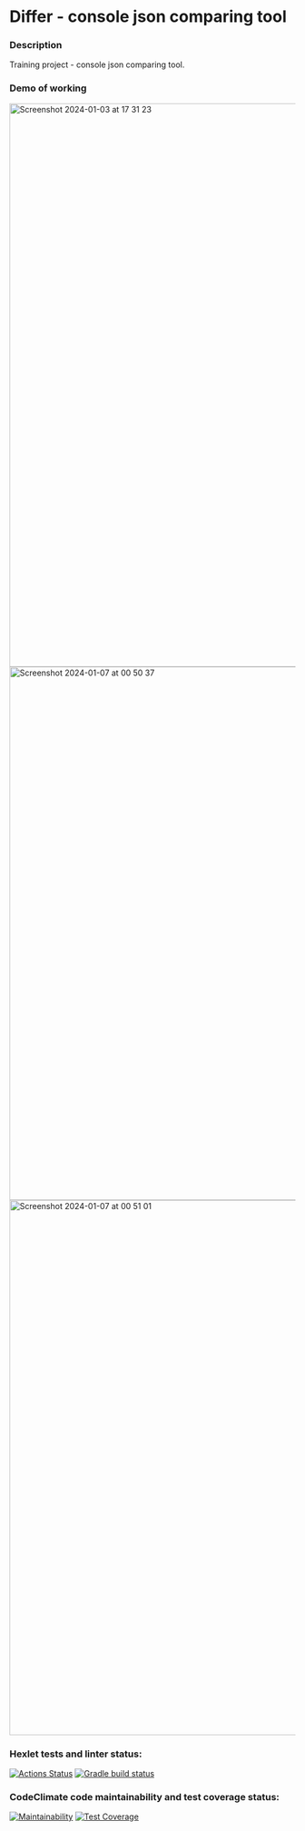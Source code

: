 # Differ - console json comparing tool

### Description
Training project - console json comparing tool.

### Demo of working
<img width="993" alt="Screenshot 2024-01-03 at 17 31 23" src="https://github.com/mynameiskatherine/java-project-71/assets/125584522/e12bdc7b-ccef-41fd-bb4f-ece476f5e1ec">
<img width="940" alt="Screenshot 2024-01-07 at 00 50 37" src="https://github.com/mynameiskatherine/java-project-71/assets/125584522/5067e7eb-bc4a-4f97-9788-a0f6691b404b">
<img width="943" alt="Screenshot 2024-01-07 at 00 51 01" src="https://github.com/mynameiskatherine/java-project-71/assets/125584522/11f221e8-0c16-410b-a422-8a5a38761a5d">


### Hexlet tests and linter status:
[![Actions Status](https://github.com/mynameiskatherine/java-project-71/actions/workflows/hexlet-check.yml/badge.svg)](https://github.com/mynameiskatherine/java-project-71/actions)
[![Gradle build status](https://github.com/mynameiskatherine/java-project-71/actions/workflows/gradle.yml/badge.svg)](https://github.com/mynameiskatherine/java-project-71/actions)
### CodeClimate code maintainability and test coverage status:
[![Maintainability](https://api.codeclimate.com/v1/badges/8acb0ede6668b8edb805/maintainability)](https://codeclimate.com/github/mynameiskatherine/java-project-71/maintainability)
[![Test Coverage](https://api.codeclimate.com/v1/badges/8acb0ede6668b8edb805/test_coverage)](https://codeclimate.com/github/mynameiskatherine/java-project-71/test_coverage)
